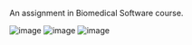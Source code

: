 An assignment in Biomedical Software course.

![image](https://github.com/Danny-Talor/SCE24-BioMedSW-Blood_Establishment-WPF/assets/93152770/2d17d20b-50de-4666-a4cf-48dedb7f9377)
![image](https://github.com/Danny-Talor/SCE24-BioMedSW-Blood_Establishment-WPF/assets/93152770/ed6e189f-6f1b-403c-a7cf-9511173c97f4)
![image](https://github.com/Danny-Talor/SCE24-BioMedSW-Blood_Establishment-WPF/assets/93152770/252e8e6d-21d3-4904-a325-621b6890f9a8)
